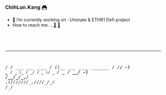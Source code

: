 ### ChihLun.Kang <a href="https://www.linkedin.com/in/chih-lun-kang-47094115">:video_game:</a> 
- 🌱 I’m currently working on : Unimate & ETHR1 Defi project
- How to reach me: ...<a href="mailto:KangChihLun@gmail.com">:e-mail:</a> <a href="tel:886918113271">:iphone:</a>
<br>
<pre>

   __                   ____                       
  / /  ___ ___ ____    / _(_)__  ___ ____  _______ 
 / /__/ -_) _ `/ _ \_ / _/ / _ \/ _ `/ _ \/ __/ -_)
/____/\__/\_,_/ .__(_)_//_/_//_/\_,_/_//_/\__/\__/ 
             /_/                                   

</pre>                                                                                                     
                                                                                                                
                                                                                                                
                                                                                                                
                                                                                                                
                                                                                                                
                                                                                                                
                                                                                                                
                                                                                                                
                                                                                                                
                                                                                                                
                                                                                                                
                                                                                                                
                                                                                                                
